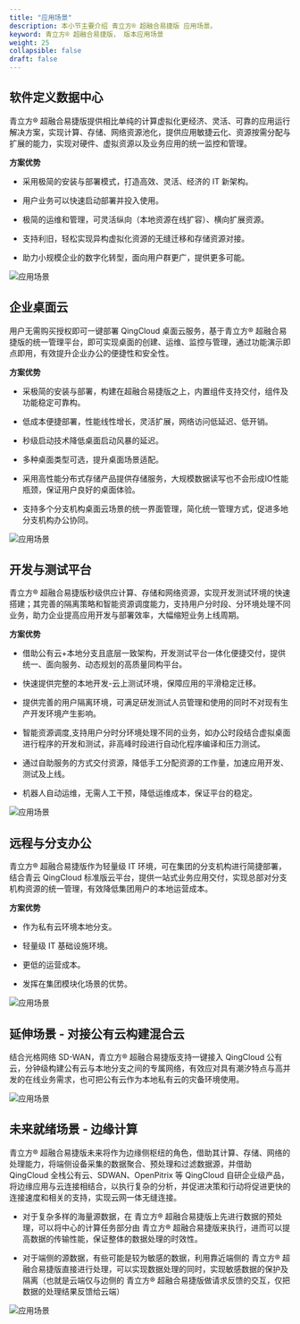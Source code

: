 ```yaml
---
title: "应用场景"
description: 本小节主要介绍 青立方® 超融合易捷版 应用场景。 
keyword: 青立方® 超融合易捷版， 版本应用场景 
weight: 25
collapsible: false
draft: false
---
```





## 软件定义数据中心

青立方® 超融合易捷版提供相比单纯的计算虚拟化更经济、灵活、可靠的应用运行解决方案，实现计算、存储、网络资源池化，提供应用敏捷云化、资源按需分配与扩展的能力，实现对硬件、虚拟资源以及业务应用的统一监控和管理。

**方案优势**

- 采用极简的安装与部署模式，打造高效、灵活、经济的 IT 新架构。

- 用户业务可以快速启动部署并投入使用。

- 极简的运维和管理，可灵活纵向（本地资源在线扩容）、横向扩展资源。

- 支持利旧，轻松实现异构虚拟化资源的无缝迁移和存储资源对接。

- 助力小规模企业的数字化转型，面向用户群更广，提供更多可能。

![应用场景](../../_images/scenarios_1.png)

## 企业桌面云

用户无需购买授权即可一键部署 QingCloud 桌面云服务，基于青立方® 超融合易捷版的统一管理平台，即可实现桌面的创建、运维、监控与管理，通过功能演示即点即用，有效提升企业办公的便捷性和安全性。

**方案优势**

- 采极简的安装与部署，构建在超融合易捷版之上，内置组件支持交付，组件及功能稳定可靠构。

- 低成本便捷部署，性能线性增长，灵活扩展，网络访问低延迟、低开销。

- 秒级启动技术降低桌面启动风暴的延迟。

- 多种桌面类型可选，提升桌面场景适配。

- 采用高性能分布式存储产品提供存储服务，大规模数据读写也不会形成IO性能瓶颈，保证用户良好的桌面体验。

- 支持多个分支机构桌面云场景的统一界面管理，简化统一管理方式，促进多地分支机构办公协同。

![应用场景](../../_images/scenarios_2.png)

## 开发与测试平台

青立方® 超融合易捷版秒级供应计算、存储和网络资源，实现开发测试环境的快速搭建；其完善的隔离策略和智能资源调度能力，支持用户分时段、分环境处理不同业务，助力企业提高应用开发与部署效率，大幅缩短业务上线周期。

**方案优势**

- 借助公有云+本地分支且底层一致架构，开发测试平台一体化便捷交付，提供统一、面向服务、动态规划的高质量同构平台。

- 快速提供完整的本地开发-云上测试环境，保障应用的平滑稳定迁移。

- 提供完善的用户隔离环境，可满足研发测试人员管理和使用的同时不对现有生产开发环境产生影响。

- 智能资源调度,支持用户分时分环境处理不同的业务，如办公时段结合虚拟桌面进行程序的开发和测试，非高峰时段进行自动化程序编译和压力测试。

- 通过自助服务的方式交付资源，降低手工分配资源的工作量，加速应用开发、测试及上线。

- 机器人自动运维，无需人工干预，降低运维成本，保证平台的稳定。

![应用场景](../../_images/scenarios_3.png)

## 远程与分支办公

青立方® 超融合易捷版作为轻量级 IT 环境，可在集团的分支机构进行简捷部署，结合青云 QingCloud 标准版云平台，提供一站式业务应用交付，实现总部对分支机构资源的统一管理，有效降低集团用户的本地运营成本。

**方案优势**

- 作为私有云环境本地分支。

- 轻量级 IT 基础设施环境。

- 更低的运营成本。

- 发挥在集团模块化场景的优势。

![应用场景](../../_images/scenarios_4.png)

## 延伸场景 - 对接公有云构建混合云

结合光格网络 SD-WAN，青立方® 超融合易捷版支持一键接入 QingCloud 公有云，分钟级构建公有云与本地分支之间的专属网络，有效应对具有潮汐特点与高并发的在线业务需求，也可把公有云作为本地私有云的灾备环境使用。

![应用场景](../../_images/scenarios_5.png)

## 未来就绪场景 - 边缘计算

青立方® 超融合易捷版未来将作为边缘侧枢纽的角色，借助其计算、存储、网络的处理能力，将端侧设备采集的数据聚合、预处理和过滤数据源，并借助 QingCloud 全栈公有云、SDWAN、OpenPitrix 等 QingCloud 自研企业级产品，将边缘应用与云连接相结合，以执行复杂的分析，并促进决策和行动将促进更快的连接速度和相关的支持，实现云网一体无缝连接。

- 对于复杂多样的海量源数据，在 青立方® 超融合易捷版上先进行数据的预处理，可以将中心的计算任务部分由 青立方® 超融合易捷版来执行，进而可以提高数据的传输性能，保证整体的数据处理的时效性。

- 对于端侧的源数据，有些可能是较为敏感的数据，利用靠近端侧的 青立方® 超融合易捷版直接进行处理，可以实现数据处理的同时，实现敏感数据的保护及隔离（也就是云端仅与边侧的 青立方® 超融合易捷版做请求反馈的交互，仅把数据的处理结果反馈给云端）

![应用场景](../../_images/scenarios_6.png)